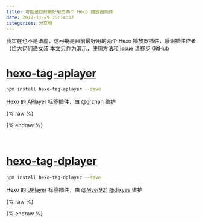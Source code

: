 ```yaml
---
title: 可能是目前最好用的两个 Hexo 播放器插件
date: 2017-11-29 15:14:37
categories: 分享境
---
```


我实在也不是谦虚，这~~可能~~是目前最好用的两个 Hexo 播放器插件，感谢插件作者（给大佬们递女装
本文只作为演示，使用方法和 issue 请移步 GitHub
<!--more-->

# [hexo-tag-aplayer](https://github.com/MoePlayer/hexo-tag-aplayer)

```sh
npm install hexo-tag-aplayer --save
```

Hexo 的 [APlayer](https://github.com/MoePlayer/APlayer) 标签插件，由 [@grzhan](https://github.com/grzhan) 维护

{% raw %}
<div class="aplayer" id="aplayer1"></div>
<script>
$(function () {
    var ap = new APlayer({
        element: document.getElementById('aplayer1'),
        showlrc: 3,
        theme: '#ad7a86',
        music: [
            {
                title: 'あっちゅ～ま青春!',
                author: '七森中☆ごらく部',
                url: 'https://cdn1.diygod.me/yuruyuri.mp3',
                pic: 'https://cdn1.diygod.me/yuruyuri.jpg',
                lrc: 'https://cdn1.diygod.me/yuruyuri.lrc'
            },
            {
                title: 'secret base~君がくれたもの~',
                author: '茅野愛衣',
                url: 'https://cdn1.diygod.me/secretbase.mp3',
                pic: 'https://cdn1.diygod.me/secretbase.jpg',
                lrc: 'https://cdn1.diygod.me/secretbase.lrc'
            },
            {
                title: '回レ！雪月花',
                author: '小倉唯',
                url: 'https://cdn1.diygod.me/snowmoonflowers.mp3',
                pic: 'https://cdn1.diygod.me/snowmoonflowers.jpg',
                lrc: 'https://cdn1.diygod.me/snowmoonflowers.lrc'
            }
        ]
    });
    window.aplayers || (window.aplayers = []);
    window.aplayers.push(ap);
});
</script>
{% endraw %}

&nbsp;

# [hexo-tag-dplayer](https://github.com/MoePlayer/hexo-tag-dplayer)

```sh
npm install hexo-tag-dplayer --save
```

Hexo 的 [DPlayer](https://github.com/MoePlayer/DPlayer) 标签插件，由 [@Myer921](https://github.com/Myer921) [@dixyes](https://github.com/dixyes) 维护

{% raw %}
<div class="dplayer" id="dplayer1"></div>
<script>
$(function () {
    var dp = new DPlayer({
        container: document.getElementById('dplayer1'),
        video:{
            url: 'https://cdn1.diygod.me/hikarunara.mp4',
            pic: 'https://cdn1.diygod.me/hikarunara.png',
            thumbnails: 'https://cdn1.diygod.me/hikarunara_thumbnails.jpg'
        },
        danmaku:{
            id: 'diygodme1',
            api: 'https://dplayer.prprpr.me/'
        }
    });
    window.dplayers || (window.dplayers = []);
    window.dplayers.push(dp);
});
</script>
{% endraw %}